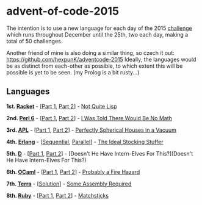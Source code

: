 # advent-of-code-2015
The intention is to use a new language for each day of the 2015 [challenge](http://adventofcode.com/) which runs throughout December until the 25th, two each day, making a total of 50 challenges.

Another friend of mine is also doing a similar thing, so czech it out: https://github.com/hexpunK/adventcode-2015
Ideally, the languages would be as distinct from each-other as possible, to which extent this will be possible is yet to be seen. (my Prolog is a bit rusty...)

## Languages
**1st. [Racket](http://www.racket-lang.org/)** - [[Part 1](1-1.rkt), [Part 2](1-2.rkt)] - [Not Quite Lisp](http://adventofcode.com/day/1)

**2nd. [Perl 6](https://perl6.org/)** - [[Part 1](2-1.pl6), [Part 2](2-2.pl6)] - [I Was Told There Would Be No Math](http://adventofcode.com/day/2)

**3rd. [APL](https://www.gnu.org/software/apl/)** - [[Part 1](3-1.apl), [Part 2](3-2.apl)] - [Perfectly Spherical Houses in a Vacuum](http://adventofcode.com/day/3)

**4th. [Erlang](www.erlang.org)** - [[Sequential](four.erl), [Parallel](four_par.erl)] - [The Ideal Stocking Stuffer](http://adventofcode.com/day/4)

**5th. [D](http://dlang.org/)** - [[Part 1](5-1.d), [Part 2](5-2.d)] - [Doesn't He Have Intern-Elves For This?](Doesn't He Have Intern-Elves For This?)

**6th. [OCaml](https://ocaml.org/)** - [[Part 1](6-1.ml), [Part 2](6-2.ml)] - [Probably a Fire Hazard](http://adventofcode.com/day/6)

**7th. [Terra](http://terralang.org/)** - [[Solution](7.t)] - [Some Assembly Required](http://adventofcode.com/day/7)

**8th. [Ruby](https://www.ruby-lang.org/en/)** - [[Part 1](8-1.rb), [Part 2](8-2.rb)] - [Matchsticks](http://adventofcode.com/day/8)
